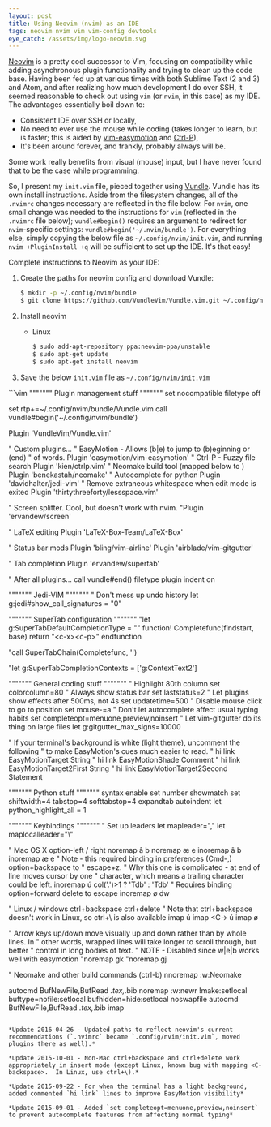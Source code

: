 ```yaml
---
layout: post
title: Using Neovim (nvim) as an IDE
tags: neovim nvim vim vim-config devtools
eye_catch: /assets/img/logo-neovim.svg
---
```


[Neovim](http://neovim.io) is a pretty cool successor to Vim, focusing on compatibility while adding asynchronous plugin functionality and trying to clean up the code base.  Having been fed up at various times with both Sublime Text (2 and 3) and Atom, and after realizing how much development I do over SSH, it seemed reasonable to check out using `vim` (or `nvim`, in this case) as my IDE.  The advantages essentially boil down to:

* Consistent IDE over SSH or locally,
* No need to ever use the mouse while coding (takes longer to learn, but is faster; this is aided by [vim-easymotion](https://github.com/easymotion/vim-easymotion) and [Ctrl-P](https://github.com/kien/ctrlp.vim)),
* It's been around forever, and frankly, probably always will be.

Some work really benefits from visual (mouse) input, but I have never found that to be the case while programming.

<!--more-->

So, I present my `init.vim` file, pieced together using [Vundle](https://github.com/VundleVim/Vundle.vim).  Vundle has its own install instructions.  Aside from the filesystem changes, all of the `.nvimrc` changes necessary are reflected in the file below.  For `nvim`, one small change was needed to the instructions for `vim` (reflected in the `.nvimrc` file below); `vundle#begin()` requires an argument to redirect for `nvim`-specific settings: `vundle#begin('~/.nvim/bundle')`.  For everything else, simply copying the below file as `~/.config/nvim/init.vim`, and running `nvim +PluginInstall +q` will be sufficient to set up the IDE.  It's that easy!

Complete instructions to Neovim as your IDE:

1.  Create the paths for neovim config and download Vundle:

    ```bash
    $ mkdir -p ~/.config/nvim/bundle
    $ git clone https://github.com/VundleVim/Vundle.vim.git ~/.config/nvim/bundle/Vundle.vim
    ```

2.  Install neovim

    *   Linux

        ```bash
        $ sudo add-apt-repository ppa:neovim-ppa/unstable
        $ sudo apt-get update
        $ sudo apt-get install neovim
        ```

3.  Save the below `init.vim` file as `~/.config/nvim/init.vim`


<div class="code-name" title="init.vim"></div>
```vim
""""""" Plugin management stuff """""""
set nocompatible
filetype off

set rtp+=~/.config/nvim/bundle/Vundle.vim
call vundle#begin('~/.config/nvim/bundle')

Plugin 'VundleVim/Vundle.vim'

" Custom plugins...
" EasyMotion - Allows <leader><leader>(b|e) to jump to (b)eginning or (end)
" of words.
Plugin 'easymotion/vim-easymotion'
" Ctrl-P - Fuzzy file search
Plugin 'kien/ctrlp.vim'
" Neomake build tool (mapped below to <c-b>)
Plugin 'benekastah/neomake'
" Autocomplete for python
Plugin 'davidhalter/jedi-vim'
" Remove extraneous whitespace when edit mode is exited
Plugin 'thirtythreeforty/lessspace.vim'

" Screen splitter.  Cool, but doesn't work with nvim.
"Plugin 'ervandew/screen'

" LaTeX editing
Plugin 'LaTeX-Box-Team/LaTeX-Box'

" Status bar mods
Plugin 'bling/vim-airline'
Plugin 'airblade/vim-gitgutter'

" Tab completion
Plugin 'ervandew/supertab'


" After all plugins...
call vundle#end()
filetype plugin indent on

""""""" Jedi-VIM """""""
" Don't mess up undo history
let g:jedi#show_call_signatures = "0"


""""""" SuperTab configuration """""""
"let g:SuperTabDefaultCompletionType = "<c-x><c-u>"
function! Completefunc(findstart, base)
    return "\<c-x>\<c-p>"
endfunction

"call SuperTabChain(Completefunc, '<c-n>')

"let g:SuperTabCompletionContexts = ['g:ContextText2']


""""""" General coding stuff """""""
" Highlight 80th column
set colorcolumn=80
" Always show status bar
set laststatus=2
" Let plugins show effects after 500ms, not 4s
set updatetime=500
" Disable mouse click to go to position
set mouse-=a
" Don't let autocomplete affect usual typing habits
set completeopt=menuone,preview,noinsert
" Let vim-gitgutter do its thing on large files
let g:gitgutter_max_signs=10000

" If your terminal's background is white (light theme), uncomment the following
" to make EasyMotion's cues much easier to read.
" hi link EasyMotionTarget String
" hi link EasyMotionShade Comment
" hi link EasyMotionTarget2First String
" hi link EasyMotionTarget2Second Statement


""""""" Python stuff """""""
syntax enable
set number showmatch
set shiftwidth=4 tabstop=4 softtabstop=4 expandtab autoindent
let python_highlight_all = 1


""""""" Keybindings """""""
" Set up leaders
let mapleader=","
let maplocalleader="\\"

" Mac OS X option-left / right
noremap â b
noremap æ e
inoremap â <C-o>b
inoremap æ <C-o>e<right>
" Note - this required binding in preferences (Cmd-,) option+backspace to
" escape+z.
" Why this one is complicated - <C-o> at end of line moves cursor by one
" character, which means a trailing character could be left.
inoremap <expr> ú col('.')>1 ? 'T<Left><C-o>db<Delete>' : '<Backspace>T<Left><c-o>db<Delete>'
" Requires binding option+forward delete to escape
inoremap ø <C-o>dw

" Linux / windows ctrl+backspace ctrl+delete
" Note that ctrl+backspace doesn't work in Linux, so ctrl+\ is also available
imap <C-backspace> ú
imap <C-\> ú
imap <C-delete> ø

" Arrow keys up/down move visually up and down rather than by whole lines.  In
" other words, wrapped lines will take longer to scroll through, but better
" control in long bodies of text.
" NOTE - Disabled since <leader><leader>w|e|b works well with easymotion
"noremap <up> gk
"noremap <down> gj

" Neomake and other build commands (ctrl-b)
nnoremap <C-b> :w<cr>:Neomake<cr>

autocmd BufNewFile,BufRead *.tex,*.bib noremap <buffer> <C-b> :w<cr>:new<bar>r !make<cr>:setlocal buftype=nofile<cr>:setlocal bufhidden=hide<cr>:setlocal noswapfile<cr>
autocmd BufNewFile,BufRead *.tex,*.bib imap <buffer> <C-b> <Esc><C-b>
```

*Update 2016-04-26 - Updated paths to reflect neovim's current recommendations (`.nvimrc` became `.config/nvim/init.vim`, moved plugins there as well).*

*Update 2015-10-01 - Non-Mac ctrl+backspace and ctrl+delete work appropriately in insert mode (except Linux, known bug with mapping <C-backspace>.  In Linux, use ctrl+\).*

*Update 2015-09-22 - For when the terminal has a light background, added commented `hi link` lines to improve EasyMotion visibility*

*Update 2015-09-01 - Added `set completeopt=menuone,preview,noinsert` to prevent autocomplete features from affecting normal typing*

